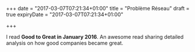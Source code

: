 +++
date = "2017-03-07T07:21:34+01:00"
title = "Problème Réseau"
draft = true
expiryDate = "2017-03-07T07:21:34+01:00"

+++

I read **Good to Great in January 2016**. An awesome read sharing detailed analysis on how good companies became great.
